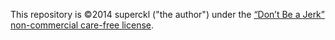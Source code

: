 This repository is ©2014 superckl ("the author") under the [“Don’t Be a Jerk” non-commercial care-free license](https://github.com/jakimfett/DBaJ/blob/master/LICENSE.md).
